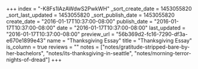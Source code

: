 +++
index = "-K8Fs1lAzAWdwS2PwkWH"
_sort_create_date = 1453055820
_sort_last_updated = 1453055820
_sort_publish_date = 1453055820
create_date = "2016-01-17T10:37:00-08:00"
publish_date = "2016-01-17T10:37:00-08:00"
date = "2016-01-17T10:37:00-08:00"
last_updated = "2016-01-17T10:37:00-08:00"
preview_url = "56b369d2-fc16-7290-df3a-e670e1899e43"
name = "Thanksgiving Essay"
title = "Thanksgiving Essay"
is_column = true
reviews = ""
notes = ["notes/gratitude-stripped-bare-by-her-bachelors", "notes/its-thanksgiving-in-seattle", "notes/morning-terror-nights-of-dread"]
+++

